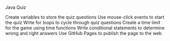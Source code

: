 Java Quiz

Create variables to store the quiz questions
Use mouse-click events to start the quiz
Write for loops to cycle through quiz questions
Create a time limit for the game using time functions
Write conditional statements to determine wrong and right answers
Use GitHub Pages to publish the page to the web

